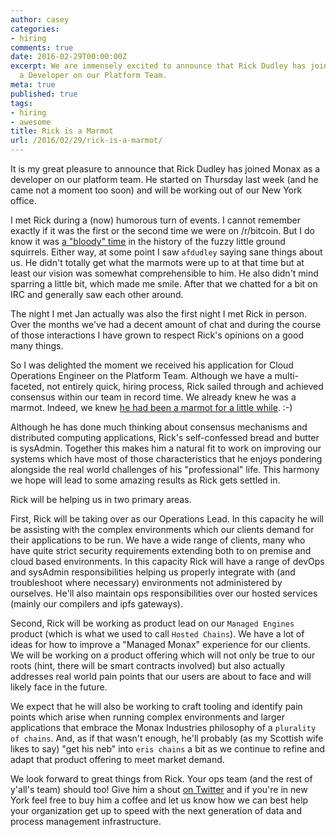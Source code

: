 ```yaml
---
author: casey
categories:
- hiring
comments: true
date: 2016-02-29T00:00:00Z
excerpt: We are immensely excited to announce that Rick Dudley has joined Monax Industries as
  a Developer on our Platform Team.
meta: true
published: true
tags:
- hiring
- awesome
title: Rick is a Marmot
url: /2016/02/29/rick-is-a-marmot/
---
```


It is my great pleasure to announce that Rick Dudley has joined Monax as a developer on our platform team. He started on Thursday last week (and he came not a moment too soon) and will be working out of our New York office.

I met Rick during a (now) humorous turn of events. I cannot remember exactly if it was the first or the second time we were on /r/bitcoin. But I do know it was [a "bloody" time](https://www.reddit.com/r/erisindustries/comments/304j9t/dear_rbitcoin/) in the history of the fuzzy little ground squirrels. Either way, at some point I saw `afdudley` saying sane things about us. He didn't totally get what the marmots were up to at that time but at least our vision was somewhat comprehensible to him. He also didn't mind sparring a little bit, which made me smile. After that we chatted for a bit on IRC and generally saw each other around.

The night I met Jan actually was also the first night I met Rick in person. Over the months we've had a decent amount of chat and during the course of those interactions I have grown to respect Rick's opinions on a good many things.

So I was delighted the moment we received his application for Cloud Operations Engineer on the Platform Team. Although we have a multi-faceted, not entirely quick, hiring process, Rick sailed through and achieved consensus within our team in record time. We already knew he was a marmot. Indeed, we knew [he had been a marmot for a little while](https://www.reddit.com/r/Bitcoin/comments/3001ia/psa_if_you_as_hard_questions_or_criticize_eris/cpp1j2a). :-)

Although he has done much thinking about consensus mechanisms and distributed computing applications, Rick's self-confessed bread and butter is sysAdmin. Together this makes him a natural fit to work on improving our systems which have most of those characteristics that he enjoys pondering alongside the real world challenges of his "professional" life. This harmony we hope will lead to some amazing results as Rick gets settled in.

Rick will be helping us in two primary areas.

First, Rick will be taking over as our Operations Lead. In this capacity he will be assisting with the complex environments which our clients demand for their applications to be run. We have a wide range of clients, many who have quite strict security requirements extending both to on premise and cloud based environments. In this capacity Rick will have a range of devOps and sysAdmin responsibilities helping us properly integrate with (and troubleshoot where necessary) environments not administered by ourselves. He'll also maintain ops responsibilities over our hosted services (mainly our compilers and ipfs gateways).

Second, Rick will be working as product lead on our `Managed Engines` product (which is what we used to call `Hosted Chains`). We have a lot of ideas for how to improve a "Managed Monax" experience for our clients. We will be working on a product offering which will not only be true to our roots (hint, there will be smart contracts involved) but also actually addresses real world pain points that our users are about to face and will likely face in the future.

We expect that he will also be working to craft tooling and identify pain points which arise when running complex environments and larger applications that embrace the Monax Industries philosophy of a `plurality of chains`. And, as if that wasn't enough, he'll probably (as my Scottish wife likes to say) "get his neb" into `eris chains` a bit as we continue to refine and adapt that product offering to meet market demand.

We look forward to great things from Rick. Your ops team (and the rest of y'all's team) should too! Give him a shout [on Twitter](https://twitter.com/AFDudley0) and if you're in new York feel free to buy him a coffee and let us know how we can best help your organization get up to speed with the next generation of data and process management infrastructure.
